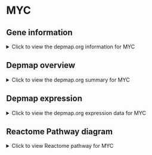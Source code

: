 <h1>MYC</h1>

<h2>Gene information</h2>
<details>
  <summary>Click to view the depmap.org information for MYC</summary>
  <iframe src="https://depmap.org/portal/gene/MYC?tab=about" style="border:none;width:100%;height:800px"></iframe>
</details>

<h2>Depmap overview</h2>
<details>
  <summary>Click to view the depmap.org summary for MYC</summary>
  <iframe src="https://depmap.org/portal/gene/MYC?tab=overview" style="border:none;width:100%;height:800px"></iframe>
</details>

<h2>Depmap expression</h2>
<details>
  <summary>Click to view the depmap.org expression data for MYC</summary>
  <iframe src="https://depmap.org/portal/gene/MYC?tab=characterization" style="border:none;width:100%;height:800px"></iframe>
</details>



<h2>Reactome Pathway diagram</h2>
<details>
  <summary>Click to view Reactome pathway for MYC</summary>
  <p>Estrogen-dependent gene expression</p>
  <iframe src="https://reactome.org/PathwayBrowser/#/R-HSA-9018519" style="border:none;width:100%;height:800px"></iframe>
</details>



